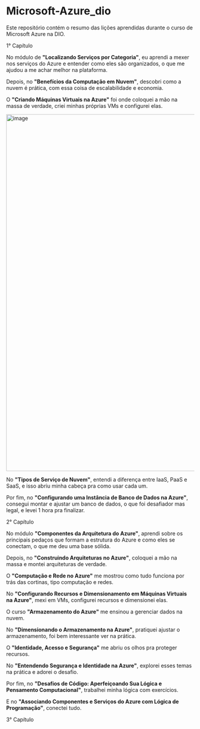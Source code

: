 # Microsoft-Azure_dio
Este repositório contém o resumo das lições aprendidas durante o curso de Microsoft Azure na DIO.

1° Capítulo

No módulo de **"Localizando Serviços por Categoria"**, eu aprendi a mexer nos serviços do Azure e entender como eles são organizados, o que me ajudou a me achar melhor na plataforma. 

Depois, no **"Benefícios da Computação em Nuvem"**, descobri como a nuvem é prática, com essa coisa de escalabilidade e economia.

O **"Criando Máquinas Virtuais na Azure"** foi onde coloquei a mão na massa de verdade, criei minhas próprias VMs e configurei elas. 

<img width="1450" height="953" alt="image" src="https://github.com/user-attachments/assets/c33e5522-1eef-4550-8303-36fb253529a4" />

No **"Tipos de Serviço de Nuvem"**, entendi a diferença entre IaaS, PaaS e SaaS, e isso abriu minha cabeça pra como usar cada um. 

Por fim, no **"Configurando uma Instância de Banco de Dados na Azure"**, consegui montar e ajustar um banco de dados, o que foi desafiador mas legal, e levei 1 hora pra finalizar.

2° Capítulo

No módulo **"Componentes da Arquitetura do Azure"**, aprendi sobre os principais pedaços que formam a estrutura do Azure e como eles se conectam, o que me deu uma base sólida. 

Depois, no **"Construindo Arquiteturas no Azure"**, coloquei a mão na massa e montei arquiteturas de verdade.

O **"Computação e Rede no Azure"** me mostrou como tudo funciona por trás das cortinas, tipo computação e redes. 

No **"Configurando Recursos e Dimensionamento em Máquinas Virtuais na Azure"**, mexi em VMs, configurei recursos e dimensionei elas. 

O curso **"Armazenamento do Azure"** me ensinou a gerenciar dados na nuvem.

No **"Dimensionando o Armazenamento na Azure"**, pratiquei ajustar o armazenamento, foi bem interessante ver na prática. 

O **"Identidade, Acesso e Segurança"** me abriu os olhos pra proteger recursos. 

No **"Entendendo Segurança e Identidade na Azure"**, explorei esses temas na prática e adorei o desafio. 

Por fim, no **"Desafios de Código: Aperfeiçoando Sua Lógica e Pensamento Computacional"**, trabalhei minha lógica com exercícios. 

E no **"Associando Componentes e Serviços do Azure com Lógica de Programação"**, conectei tudo.

3° Capítulo


